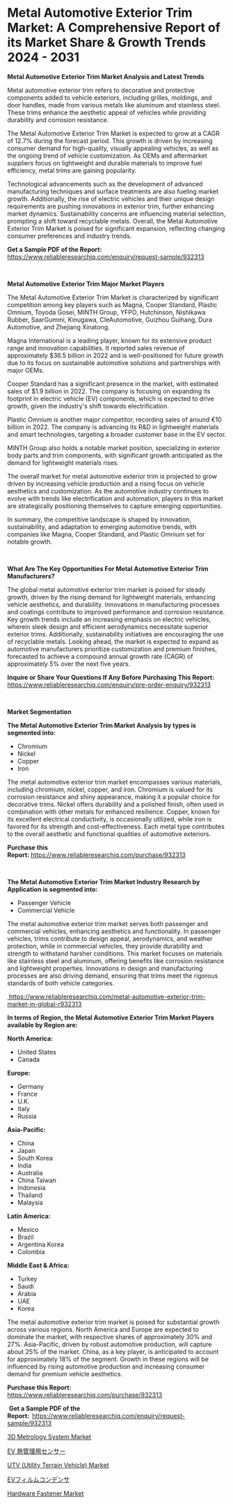 <p><h1>Metal Automotive Exterior Trim Market: A Comprehensive Report of its Market Share & Growth Trends 2024 - 2031</h1></p><p><strong>Metal Automotive Exterior Trim Market Analysis and Latest Trends</strong></p>
<p><p>Metal automotive exterior trim refers to decorative and protective components added to vehicle exteriors, including grilles, moldings, and door handles, made from various metals like aluminum and stainless steel. These trims enhance the aesthetic appeal of vehicles while providing durability and corrosion resistance.</p><p>The Metal Automotive Exterior Trim Market is expected to grow at a CAGR of 12.7% during the forecast period. This growth is driven by increasing consumer demand for high-quality, visually appealing vehicles, as well as the ongoing trend of vehicle customization. As OEMs and aftermarket suppliers focus on lightweight and durable materials to improve fuel efficiency, metal trims are gaining popularity. </p><p>Technological advancements such as the development of advanced manufacturing techniques and surface treatments are also fueling market growth. Additionally, the rise of electric vehicles and their unique design requirements are pushing innovations in exterior trim, further enhancing market dynamics. Sustainability concerns are influencing material selection, prompting a shift toward recyclable metals. Overall, the Metal Automotive Exterior Trim Market is poised for significant expansion, reflecting changing consumer preferences and industry trends.</p></p>
<p><strong>Get a Sample PDF of the Report:&nbsp;</strong> <a href="https://www.reliableresearchiq.com/enquiry/request-sample/932313">https://www.reliableresearchiq.com/enquiry/request-sample/932313</a></p>
<p>&nbsp;</p>
<p><strong>Metal Automotive Exterior Trim Major Market Players</strong></p>
<p><p>The Metal Automotive Exterior Trim Market is characterized by significant competition among key players such as Magna, Cooper Standard, Plastic Omnium, Toyoda Gosei, MINTH Group, YFPO, Hutchinson, Nishikawa Rubber, SaarGummi, Kinugawa, CIeAutomotive, Guizhou Guihang, Dura Automotive, and Zhejiang Xinatong. </p><p>Magna International is a leading player, known for its extensive product range and innovation capabilities. It reported sales revenue of approximately $36.5 billion in 2022 and is well-positioned for future growth due to its focus on sustainable automotive solutions and partnerships with major OEMs.</p><p>Cooper Standard has a significant presence in the market, with estimated sales of $1.9 billion in 2022. The company is focusing on expanding its footprint in electric vehicle (EV) components, which is expected to drive growth, given the industry's shift towards electrification.</p><p>Plastic Omnium is another major competitor, recording sales of around €10 billion in 2022. The company is advancing its R&D in lightweight materials and smart technologies, targeting a broader customer base in the EV sector.</p><p>MINTH Group also holds a notable market position, specializing in exterior body parts and trim components, with significant growth anticipated as the demand for lightweight materials rises. </p><p>The overall market for metal automotive exterior trim is projected to grow driven by increasing vehicle production and a rising focus on vehicle aesthetics and customization. As the automotive industry continues to evolve with trends like electrification and automation, players in this market are strategically positioning themselves to capture emerging opportunities. </p><p>In summary, the competitive landscape is shaped by innovation, sustainability, and adaptation to emerging automotive trends, with companies like Magna, Cooper Standard, and Plastic Omnium set for notable growth.</p></p>
<p>&nbsp;</p>
<p><strong>What Are The Key Opportunities For Metal Automotive Exterior Trim Manufacturers?</strong></p>
<p><p>The global metal automotive exterior trim market is poised for steady growth, driven by the rising demand for lightweight materials, enhancing vehicle aesthetics, and durability. Innovations in manufacturing processes and coatings contribute to improved performance and corrosion resistance. Key growth trends include an increasing emphasis on electric vehicles, wherein sleek design and efficient aerodynamics necessitate superior exterior trims. Additionally, sustainability initiatives are encouraging the use of recyclable metals. Looking ahead, the market is expected to expand as automotive manufacturers prioritize customization and premium finishes, forecasted to achieve a compound annual growth rate (CAGR) of approximately 5% over the next five years.</p></p>
<p><strong>Inquire or Share Your Questions If Any Before Purchasing This Report:</strong> <a href="https://www.reliableresearchiq.com/enquiry/pre-order-enquiry/932313">https://www.reliableresearchiq.com/enquiry/pre-order-enquiry/932313</a></p>
<p>&nbsp;</p>
<p><strong>Market Segmentation</strong></p>
<p><strong>The Metal Automotive Exterior Trim Market Analysis by types is segmented into:</strong></p>
<p><ul><li>Chromium</li><li>Nickel</li><li>Copper</li><li>Iron</li></ul></p>
<p><p>The metal automotive exterior trim market encompasses various materials, including chromium, nickel, copper, and iron. Chromium is valued for its corrosion resistance and shiny appearance, making it a popular choice for decorative trims. Nickel offers durability and a polished finish, often used in combination with other metals for enhanced resilience. Copper, known for its excellent electrical conductivity, is occasionally utilized, while iron is favored for its strength and cost-effectiveness. Each metal type contributes to the overall aesthetic and functional qualities of automotive exteriors.</p></p>
<p><strong>Purchase this Report:&nbsp;</strong><a href="https://www.reliableresearchiq.com/purchase/932313">https://www.reliableresearchiq.com/purchase/932313</a></p>
<p>&nbsp;</p>
<p><strong>The Metal Automotive Exterior Trim Market Industry Research by Application is segmented into:</strong></p>
<p><ul><li>Passenger Vehicle</li><li>Commercial Vehicle</li></ul></p>
<p><p>The metal automotive exterior trim market serves both passenger and commercial vehicles, enhancing aesthetics and functionality. In passenger vehicles, trims contribute to design appeal, aerodynamics, and weather protection, while in commercial vehicles, they provide durability and strength to withstand harsher conditions. This market focuses on materials like stainless steel and aluminum, offering benefits like corrosion resistance and lightweight properties. Innovations in design and manufacturing processes are also driving demand, ensuring that trims meet the rigorous standards of both vehicle categories.</p></p>
<p><a href="https://www.reliableresearchiq.com/metal-automotive-exterior-trim-market-in-global-r932313">&nbsp;https://www.reliableresearchiq.com/metal-automotive-exterior-trim-market-in-global-r932313</a></p>
<p><strong>In terms of Region, the Metal Automotive Exterior Trim Market Players available by Region are:</strong></p>
<p>
    <p> <strong> North America: </strong>
        <ul>
            <li>United States</li>
            <li>Canada</li>
        </ul>
        </p> 
    <p> <strong> Europe: </strong>
        <ul>
            <li>Germany</li>
            <li>France</li>
            <li>U.K.</li>
            <li>Italy</li>
            <li>Russia</li>
        </ul>
        </p> 
    <p> <strong> Asia-Pacific: </strong>
        <ul>
            <li>China</li>
            <li>Japan</li>
            <li>South Korea</li>
            <li>India</li>
            <li>Australia</li>
            <li>China Taiwan</li>
            <li>Indonesia</li>
            <li>Thailand</li>
            <li>Malaysia</li>
        </ul>
        </p> 
    <p> <strong> Latin America: </strong>
        <ul>
            <li>Mexico</li>
            <li>Brazil</li>
            <li>Argentina Korea</li>
            <li>Colombia</li>
        </ul>
        </p> 
    <p> <strong> Middle East & Africa: </strong>
        <ul>
            <li>Turkey</li>
            <li>Saudi</li>
            <li>Arabia</li>
            <li>UAE</li>
            <li>Korea</li>
        </ul>
    </p>
    </p>
<p><p>The metal automotive exterior trim market is poised for substantial growth across various regions. North America and Europe are expected to dominate the market, with respective shares of approximately 30% and 27%. Asia-Pacific, driven by robust automotive production, will capture about 25% of the market. China, as a key player, is anticipated to account for approximately 18% of the segment. Growth in these regions will be influenced by rising automotive production and increasing consumer demand for premium vehicle aesthetics.</p></p>
<p><strong>Purchase this Report: </strong><a href="https://www.reliableresearchiq.com/purchase/932313">https://www.reliableresearchiq.com/purchase/932313</a></p>
<p>&nbsp;<strong>Get a Sample PDF of the Report:&nbsp;&nbsp;</strong><a href="https://www.reliableresearchiq.com/enquiry/request-sample/932313">https://www.reliableresearchiq.com/enquiry/request-sample/932313</a></p>
<p><strong></strong></p>
<p><p><a href="https://medium.com/@roberthamilton727/the-global-3d-metrology-system-market-is-at-the-forefront-of-innovation-driving-rapid-industry-f42c27fb5615">3D Metrology System Market</a></p><p><a href="https://medium.com/@vivakuvalis2005/sensors-for-ev-thermal-management-market-%E3%81%AF-%E3%82%B3%E3%82%B9%E3%83%88%E7%AE%A1%E7%90%86%E3%81%A8%E5%8A%B9%E7%8E%87%E5%90%91%E4%B8%8A%E3%82%92%E5%84%AA%E5%85%88%E3%81%97%E3%81%BE%E3%81%99-%E3%81%95%E3%82%89%E3%81%AB-%E5%A0%B1%E5%91%8A%E6%9B%B8%E3%81%AF%E5%B8%82%E5%A0%B4%E3%81%AE%E9%9C%80%E8%A6%81%E9%9D%A2%E3%81%A8%E4%BE%9B%E7%B5%A6%E9%9D%A2%E3%81%AE%E4%B8%A1%E6%96%B9%E3%82%92%E3%82%AB%E3%83%90%E3%83%BC%E3%81%97%E3%81%A6%E3%81%84%E3%81%BE%E3%81%99-d17937f4fc58">EV 熱管理用センサー</a></p><p><a href="https://issuu.com/reportprime-2/docs/utv-utility-terrain-vehicle-market-_7dceb1fc0df874">UTV (Utility Terrain Vehicle) Market</a></p><p><a href="https://medium.com/@vivakuvalis2005/ev-film-capacitors-market-%E3%81%AE%E3%82%B0%E3%83%AD%E3%83%BC%E3%83%90%E3%83%AB%E5%B8%82%E5%A0%B4%E6%A6%82%E8%A6%81%E3%81%AF-%E4%B8%96%E7%95%8C%E3%81%8A%E3%82%88%E3%81%B3%E4%B8%BB%E8%A6%81%E5%B8%82%E5%A0%B4%E3%81%AB%E3%81%8A%E3%81%91%E3%82%8B%E6%A5%AD%E7%95%8C%E3%81%AB%E5%BD%B1%E9%9F%BF%E3%82%92%E4%B8%8E%E3%81%88%E3%82%8B%E4%B8%BB%E8%A6%81%E3%81%AA%E3%83%88%E3%83%AC%E3%83%B3%E3%83%89%E3%81%AB%E3%81%A4%E3%81%84%E3%81%A6-%E7%8B%AC%E8%87%AA%E3%81%AE%E8%A6%96%E7%82%B9%E3%82%92%E6%8F%90%E4%BE%9B%E3%81%97%E3%81%BE%E3%81%99-72ad84ef1f50">EVフィルムコンデンサ</a></p><p><a href="https://www.linkedin.com/pulse/exploring-hardware-fastener-market-dynamics-revenue-analysis-growth-v3eaf?trackingId=LiTx0LEfQ%2FOcdDcImZGEPA%3D%3D">Hardware Fastener Market</a></p></p>